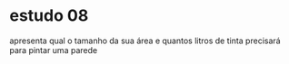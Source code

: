# estudo 08
 apresenta qual o tamanho da sua área e quantos litros de tinta precisará para pintar uma parede
